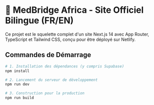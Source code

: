 # 🚀 MedBridge Africa - Site Officiel Bilingue (FR/EN)

Ce projet est le squelette complet d'un site Next.js 14 avec App Router, TypeScript et Tailwind CSS, conçu pour être déployé sur Netlify.

## Commandes de Démarrage

```bash
# 1. Installation des dépendances (y compris Supabase)
npm install

# 2. Lancement du serveur de développement
npm run dev

# 3. Construction pour la production
npm run build